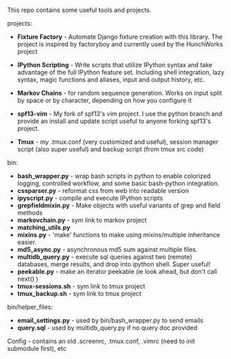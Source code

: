 This repo contains some useful tools and projects.

projects:

* **Fixture Factory** - Automate Django fixture creation with this library.  The project is inspired by factoryboy and currently used by the HunchWorks project 

* **IPython Scripting** - Write scripts that utilize IPython syntax and take advantage of the full IPython feature set.  Including shell integration, lazy syntax, magic functions and aliases, input and output history, etc.

* **Markov Chains** - for random sequence generation.  Works on input split by space or by character, depending on how you configure it

* **spf13-vim** - My fork of spf13's vim project.  I use the python branch and provide an install and update script useful to anyone forking spf13's project.

* **Tmux** - my .tmux.conf (very customized and useful), session manager script (also super useful) and backup script (from tmux src code)



bin:

* **bash_wrapper.py** - wrap bash scripts in python to enable colorized logging, controlled workflow, and some basic bash-python integration.
* **cssparser.py** - reformat css from web into readable version
* **ipyscript.py** - compile and execute IPython scripts
* **grepfieldmixin.py** - Make objects with useful variants of grep and field methods
* **markovchain.py** - sym link to markov project 
* **matching_utils.py**
* **mixins.py** - 'make' functions to make using mixins/multiple inheritance easier.
* **md5_async.py** - asynchronous md5 sum against multiple files. 
* **multidb_query.py** - execute sql queries against two (remote) databases, merge results, and drop into ipython shell. Super useful!  
* **peekable.py** - make an iterator peekable (ie look ahead, but don't call next() )
* **tmux-sessions.sh** - sym link to tmux project
* **tmux_backup.sh** - sym link to tmux project

bin/helper_files:
* **email_settings.py** - used by bin/bash_wrapper.py to send emails
* **query.sql** - used by multidb_query.py if no query doc provided

Config - contains an old .screenrc, .tmux.conf, .vimrc (need to init submodule first), etc
